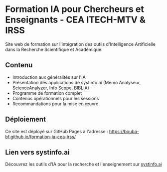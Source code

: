 # Formation IA pour Chercheurs et Enseignants - CEA ITECH-MTV & IRSS

Site web de formation sur l'intégration des outils d'Intelligence Artificielle dans la Recherche Scientifique et Académique.

## Contenu

- Introduction aux généralités sur l'IA
- Présentation des applications de systinfo.ai (Memo Analyseur, ScienceAnalyzer, Info Scope, BIBLIA)
- Programme de formation complet
- Contenus opérationnels pour les sessions
- Recommandations pour la mise en œuvre

## Déploiement

Ce site est déployé sur GitHub Pages à l'adresse : https://bouba-bf.github.io/formation-ia-cea-irss/

## Lien vers systinfo.ai

Découvrez les outils d'IA pour la recherche et l'enseignement sur [systinfo.ai](https://systinfo.ai)
